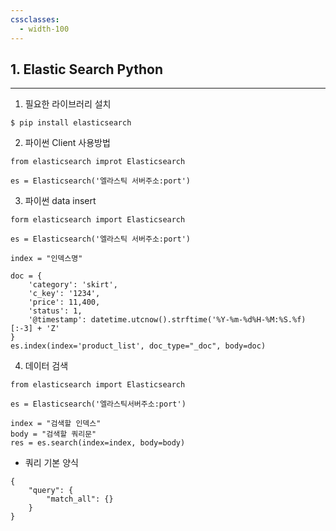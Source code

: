 ```yaml
---
cssclasses:
  - width-100
---
```

## 1. Elastic Search Python
---
1.  필요한 라이브러리 설치

```
$ pip install elasticsearch
```

2.  파이썬 Client 사용방법
```
from elasticsearch improt Elasticsearch

es = Elasticsearch('엘라스틱 서버주소:port')
```

3. 파이썬 data insert 
```
form elasticsearch import Elasticsearch

es = Elasticsearch('엘라스틱 서버주소:port')

index = "인덱스명"

doc = {
	'category': 'skirt',
	'c_key': '1234',
	'price': 11,400,
	'status': 1,
	'@timestamp': datetime.utcnow().strftime('%Y-%m-%d%H-%M:%S.%f)[:-3] + 'Z'
}
es.index(index='product_list', doc_type="_doc", body=doc)
```

4. 데이터 검색
```
from elasticsearch import Elasticsearch

es = Elasticsearch('엘라스틱서버주소:port')

index = "검색할 인덱스"
body = "검색할 쿼리문"
res = es.search(index=index, body=body)

```
-  쿼리 기본 양식
```
{
	"query": {
		"match_all": {}
	}
}
```